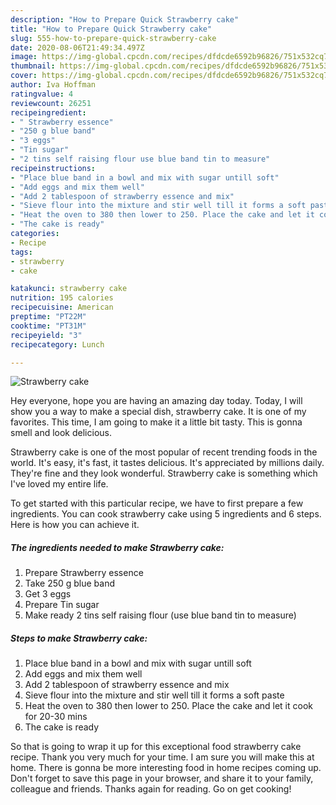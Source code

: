 ```yaml
---
description: "How to Prepare Quick Strawberry cake"
title: "How to Prepare Quick Strawberry cake"
slug: 555-how-to-prepare-quick-strawberry-cake
date: 2020-08-06T21:49:34.497Z
image: https://img-global.cpcdn.com/recipes/dfdcde6592b96826/751x532cq70/strawberry-cake-recipe-main-photo.jpg
thumbnail: https://img-global.cpcdn.com/recipes/dfdcde6592b96826/751x532cq70/strawberry-cake-recipe-main-photo.jpg
cover: https://img-global.cpcdn.com/recipes/dfdcde6592b96826/751x532cq70/strawberry-cake-recipe-main-photo.jpg
author: Iva Hoffman
ratingvalue: 4
reviewcount: 26251
recipeingredient:
- " Strawberry essence"
- "250 g blue band"
- "3 eggs"
- "Tin sugar"
- "2 tins self raising flour use blue band tin to measure"
recipeinstructions:
- "Place blue band in a bowl and mix with sugar untill soft"
- "Add eggs and mix them well"
- "Add 2 tablespoon of strawberry essence and mix"
- "Sieve flour into the mixture and stir well till it forms a soft paste"
- "Heat the oven to 380 then lower to 250. Place the cake and let it cook for 20-30 mins"
- "The cake is ready"
categories:
- Recipe
tags:
- strawberry
- cake

katakunci: strawberry cake 
nutrition: 195 calories
recipecuisine: American
preptime: "PT22M"
cooktime: "PT31M"
recipeyield: "3"
recipecategory: Lunch

---
```



![Strawberry cake](https://img-global.cpcdn.com/recipes/dfdcde6592b96826/751x532cq70/strawberry-cake-recipe-main-photo.jpg)

Hey everyone, hope you are having an amazing day today. Today, I will show you a way to make a special dish, strawberry cake. It is one of my favorites. This time, I am going to make it a little bit tasty. This is gonna smell and look delicious.



Strawberry cake is one of the most popular of recent trending foods in the world. It's easy, it's fast, it tastes delicious. It's appreciated by millions daily. They're fine and they look wonderful. Strawberry cake is something which I've loved my entire life.


To get started with this particular recipe, we have to first prepare a few ingredients. You can cook strawberry cake using 5 ingredients and 6 steps. Here is how you can achieve it.

<!--inarticleads1-->

##### The ingredients needed to make Strawberry cake:

1. Prepare  Strawberry essence
1. Take 250 g blue band
1. Get 3 eggs
1. Prepare Tin sugar
1. Make ready 2 tins self raising flour (use blue band tin to measure)




<!--inarticleads2-->

##### Steps to make Strawberry cake:

1. Place blue band in a bowl and mix with sugar untill soft
1. Add eggs and mix them well
1. Add 2 tablespoon of strawberry essence and mix
1. Sieve flour into the mixture and stir well till it forms a soft paste
1. Heat the oven to 380 then lower to 250. Place the cake and let it cook for 20-30 mins
1. The cake is ready




So that is going to wrap it up for this exceptional food strawberry cake recipe. Thank you very much for your time. I am sure you will make this at home. There is gonna be more interesting food in home recipes coming up. Don't forget to save this page in your browser, and share it to your family, colleague and friends. Thanks again for reading. Go on get cooking!

